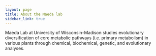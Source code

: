 ```yaml
---
layout: page
title: About the Maeda lab
sidebar_link: true
---
```


Maeda Lab at University of Wisconsin-Madison studies evolutionary diversification of core metabolic pathways (i.e. primary metabolism) in various plants through chemical, biochemical, genetic, and evolutionary analyses.
